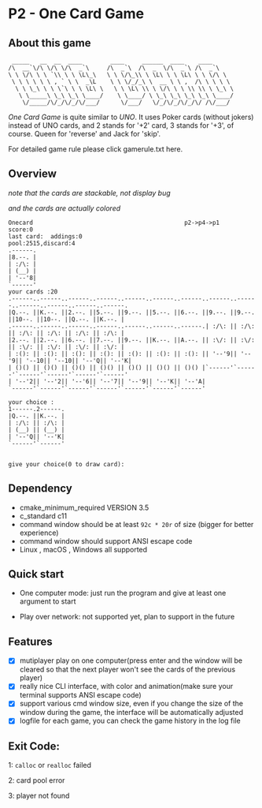 # P2 - One Card Game

## About this game
```
 _____   __  __  ____        ____     ______  ____    ____      
/\  __`\/\ \/\ \/\  _`\     /\  _`\  /\  _  \/\  _`\ /\  _`\    
\ \ \/\ \ \ `\\ \ \ \L\_\   \ \ \/\_\\ \ \L\ \ \ \L\ \ \ \/\ \  
 \ \ \ \ \ \ , ` \ \  _\L    \ \ \/_/_\ \  __ \ \ ,  /\ \ \ \ \ 
  \ \ \_\ \ \ \`\ \ \ \L\ \   \ \ \L\ \\ \ \/\ \ \ \\ \\ \ \_\ \
   \ \_____\ \_\ \_\ \____/    \ \____/ \ \_\ \_\ \_\ \_\ \____/
    \/_____/\/_/\/_/\/___/      \/___/   \/_/\/_/\/_/\/ /\/___/                                    
```


_One Card Game_ is quite similar to _UNO_. It uses Poker cards (without jokers) instead of UNO cards, 
and 2 stands for '+2' card, 3 stands for '+3', of course. Queen for 'reverse' and Jack for 'skip'.

For detailed game rule please click gamerule.txt here.

## Overview
_note that the cards are stackable, not display bug_

_and the cards are actually colored_
```
Onecard                                           p2->p4->p1                                            score:0
last card:  addings:0                                                                     pool:2515,discard:4
.------.
|8.--. |
| :/\: |
| (__) |
| '--'8|
`------'
your cards :20
.------..------..------..------..------..------..------..------..------..------..------..------..------.
|Q.--. ||K.--. ||2.--. ||5.--. ||9.--. ||5.--. ||6.--. ||9.--. ||9.--. ||10--. ||10--. ||Q.--. ||K.--. |
.------..------..------..------..------..------..------.| :/\: || :/\: || :/\: || :/\: || :/\: || :/\: |
|2.--. ||2.--. ||6.--. ||7.--. ||9.--. ||K.--. ||A.--. || :\/: || :\/: || :\/: || :\/: || :\/: || :\/: |
| :(): || :(): || :(): || :(): || :(): || :(): || :(): || '--'9|| '--'9|| '--10|| '--10|| '--'Q|| '--'K|
| ()() || ()() || ()() || ()() || ()() || ()() || ()() |`------'`------'`------'`------'`------'`------'
| '--'2|| '--'2|| '--'6|| '--'7|| '--'9|| '--'K|| '--'A|
`------'`------'`------'`------'`------'`------'`------'

your choice :
1------.2------.
|Q.--. ||K.--. |
| :/\: || :/\: |
| (__) || (__) |
| '--'Q|| '--'K|
`------'`------'


give your choice(0 to draw card):
```

## Dependency

- cmake_minimum_required VERSION 3.5
- c_standard c11
- command window should be at least `92c * 20r` of size (bigger for better experience)
- command window should support ANSI escape code
- Linux , macOS , Windows all supported


## Quick start

- One computer mode: just run the program and give at least one argument to start

- Play over network: not supported yet, plan to support in the future

## Features

- [x] mutiplayer play on one computer(press enter and the window will be cleared so that the next player won't see the cards of the previous player)
- [x] really nice CLI interface, with color and animation(make sure your terminal supports ANSI escape code)
- [x] support various cmd window size, even if you change the size of the window during the game, the interface will be automatically adjusted
- [x] logfile for each game, you can check the game history in the log file

## Exit Code:
1: `calloc` or `realloc` failed

2: card pool error

3: player not found
